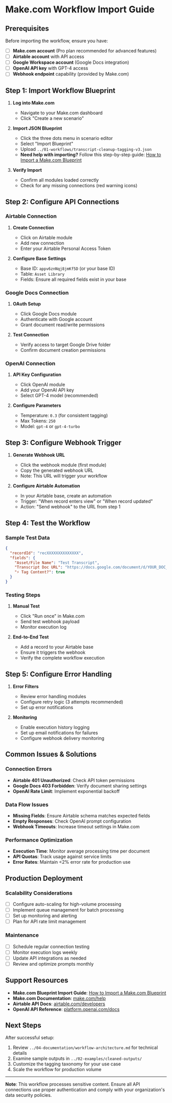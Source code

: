 # Make.com Workflow Import Guide

## Prerequisites

Before importing the workflow, ensure you have:

- [ ] **Make.com account** (Pro plan recommended for advanced features)
- [ ] **Airtable account** with API access
- [ ] **Google Workspace account** (Google Docs integration)
- [ ] **OpenAI API key** with GPT-4 access
- [ ] **Webhook endpoint** capability (provided by Make.com)

## Step 1: Import Workflow Blueprint

1. **Log into Make.com**
   - Navigate to your Make.com dashboard
   - Click "Create a new scenario"

2. **Import JSON Blueprint**
   - Click the three dots menu in scenario editor
   - Select "Import Blueprint"
   - Upload `../01-workflows/transcript-cleanup-tagging-v3.json`
   - **Need help with importing?** Follow this step-by-step guide: [How to Import a Make.com Blueprint](https://scribehow.com/shared/How_to_Import_a_Makecom_Blueprint_Into_Your_ScenarioWorkflow__1XGGdC5NRo2yAXsjQKOPZA)

3. **Verify Import**
   - Confirm all modules loaded correctly
   - Check for any missing connections (red warning icons)

## Step 2: Configure API Connections

### Airtable Connection
1. **Create Connection**
   - Click on Airtable module
   - Add new connection
   - Enter your Airtable Personal Access Token

2. **Configure Base Settings**
   - Base ID: `appv6znNqj8jmKf5D` (or your base ID)
   - Table: `Asset Library`
   - Fields: Ensure all required fields exist in your base

### Google Docs Connection
1. **OAuth Setup**
   - Click Google Docs module
   - Authenticate with Google account
   - Grant document read/write permissions

2. **Test Connection**
   - Verify access to target Google Drive folder
   - Confirm document creation permissions

### OpenAI Connection
1. **API Key Configuration**
   - Click OpenAI module
   - Add your OpenAI API key
   - Select GPT-4 model (recommended)

2. **Configure Parameters**
   - Temperature: `0.3` (for consistent tagging)
   - Max Tokens: `250`
   - Model: `gpt-4` or `gpt-4-turbo`

## Step 3: Configure Webhook Trigger

1. **Generate Webhook URL**
   - Click the webhook module (first module)
   - Copy the generated webhook URL
   - Note: This URL will trigger your workflow

2. **Configure Airtable Automation**
   - In your Airtable base, create an automation
   - Trigger: "When record enters view" or "When record updated"
   - Action: "Send webhook" to the URL from step 1

## Step 4: Test the Workflow

### Sample Test Data
```json
{
  "recordId": "recXXXXXXXXXXXXXX",
  "fields": {
    "Asset/File Name": "Test Transcript",
    "Transcript Doc URL": "https://docs.google.com/document/d/YOUR_DOC_ID/edit",
    "⚡ Tag Content?": true
  }
}
```

### Testing Steps
1. **Manual Test**
   - Click "Run once" in Make.com
   - Send test webhook payload
   - Monitor execution log

2. **End-to-End Test**
   - Add a record to your Airtable base
   - Ensure it triggers the webhook
   - Verify the complete workflow execution

## Step 5: Configure Error Handling

1. **Error Filters**
   - Review error handling modules
   - Configure retry logic (3 attempts recommended)
   - Set up error notifications

2. **Monitoring**
   - Enable execution history logging
   - Set up email notifications for failures
   - Configure webhook delivery monitoring

## Common Issues & Solutions

### Connection Errors
- **Airtable 401 Unauthorized**: Check API token permissions
- **Google Docs 403 Forbidden**: Verify document sharing settings
- **OpenAI Rate Limit**: Implement exponential backoff

### Data Flow Issues
- **Missing Fields**: Ensure Airtable schema matches expected fields
- **Empty Responses**: Check OpenAI prompt configuration
- **Webhook Timeouts**: Increase timeout settings in Make.com

### Performance Optimization
- **Execution Time**: Monitor average processing time per document
- **API Quotas**: Track usage against service limits
- **Error Rates**: Maintain <2% error rate for production use

## Production Deployment

### Scalability Considerations
- [ ] Configure auto-scaling for high-volume processing
- [ ] Implement queue management for batch processing
- [ ] Set up monitoring and alerting
- [ ] Plan for API rate limit management

### Maintenance
- [ ] Schedule regular connection testing
- [ ] Monitor execution logs weekly
- [ ] Update API integrations as needed
- [ ] Review and optimize prompts monthly

## Support Resources

- **Make.com Blueprint Import Guide**: [How to Import a Make.com Blueprint](https://scribehow.com/shared/How_to_Import_a_Makecom_Blueprint_Into_Your_ScenarioWorkflow__1XGGdC5NRo2yAXsjQKOPZA)
- **Make.com Documentation**: [make.com/help](https://make.com/help)
- **Airtable API Docs**: [airtable.com/developers](https://airtable.com/developers)
- **OpenAI API Reference**: [platform.openai.com/docs](https://platform.openai.com/docs)

## Next Steps

After successful setup:
1. Review `../04-documentation/workflow-architecture.md` for technical details
2. Examine sample outputs in `../02-examples/cleaned-outputs/`
3. Customize the tagging taxonomy for your use case
4. Scale the workflow for production volume

---

**Note**: This workflow processes sensitive content. Ensure all API connections use proper authentication and comply with your organization's data security policies.
